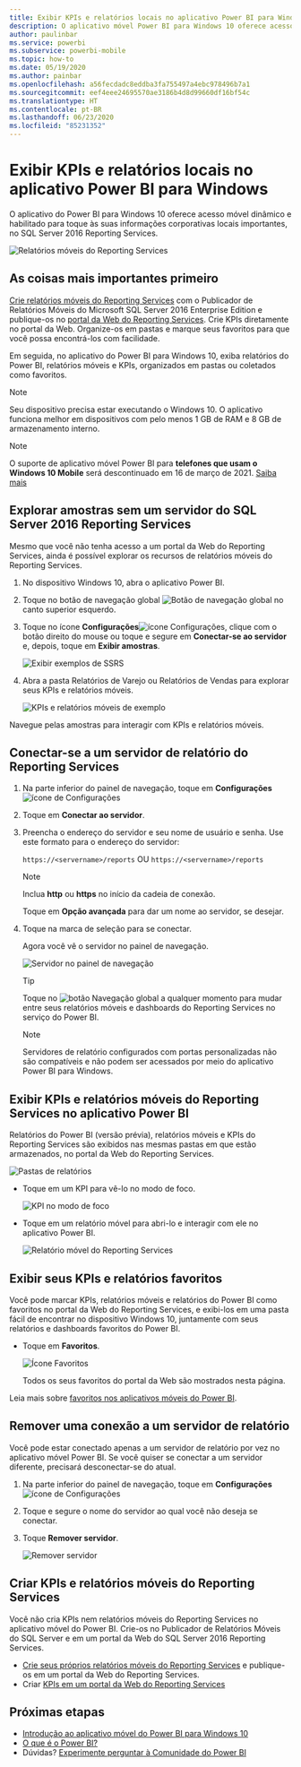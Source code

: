 ```yaml
---
title: Exibir KPIs e relatórios locais no aplicativo Power BI para Windows
description: O aplicativo móvel Power BI para Windows 10 oferece acesso móvel dinâmico e habilitado para toque às suas informações corporativas locais importantes.
author: paulinbar
ms.service: powerbi
ms.subservice: powerbi-mobile
ms.topic: how-to
ms.date: 05/19/2020
ms.author: painbar
ms.openlocfilehash: a56fecdadc8eddba3fa755497a4ebc978496b7a1
ms.sourcegitcommit: eef4eee24695570ae3186b4d8d99660df16bf54c
ms.translationtype: HT
ms.contentlocale: pt-BR
ms.lasthandoff: 06/23/2020
ms.locfileid: "85231352"
---
```

# <a name="view-on-premises-reports-and-kpis-in-the-power-bi-windows-app"></a>Exibir KPIs e relatórios locais no aplicativo Power BI para Windows
O aplicativo do Power BI para Windows 10 oferece acesso móvel dinâmico e habilitado para toque às suas informações corporativas locais importantes, no SQL Server 2016 Reporting Services. 

![Relatórios móveis do Reporting Services](media/mobile-app-windows-10-ssrs-kpis-mobile-reports/power-bi-ssrs-mobile-report.png)

## <a name="first-things-first"></a>As coisas mais importantes primeiro
[Crie relatórios móveis do Reporting Services](/sql/reporting-services/mobile-reports/create-mobile-reports-with-sql-server-mobile-report-publisher) com o Publicador de Relatórios Móveis do Microsoft SQL Server 2016 Enterprise Edition e publique-os no [portal da Web do Reporting Services](/sql/reporting-services/web-portal-ssrs-native-mode). Crie KPIs diretamente no portal da Web. Organize-os em pastas e marque seus favoritos para que você possa encontrá-los com facilidade. 

Em seguida, no aplicativo do Power BI para Windows 10, exiba relatórios do Power BI, relatórios móveis e KPIs, organizados em pastas ou coletados como favoritos. 

> [!NOTE]
> Seu dispositivo precisa estar executando o Windows 10. O aplicativo funciona melhor em dispositivos com pelo menos 1 GB de RAM e 8 GB de armazenamento interno.

>[!NOTE]
>O suporte de aplicativo móvel Power BI para **telefones que usam o Windows 10 Mobile** será descontinuado em 16 de março de 2021. [Saiba mais](https://go.microsoft.com/fwlink/?linkid=2121400)

## <a name="explore-samples-without-a-sql-server-2016-reporting-services-server"></a>Explorar amostras sem um servidor do SQL Server 2016 Reporting Services
Mesmo que você não tenha acesso a um portal da Web do Reporting Services, ainda é possível explorar os recursos de relatórios móveis do Reporting Services.

1. No dispositivo Windows 10, abra o aplicativo Power BI.
2. Toque no botão de navegação global ![Botão de navegação global](media/mobile-app-windows-10-ssrs-kpis-mobile-reports/powerbi_windows10_options_icon.png) no canto superior esquerdo.
3. Toque no ícone **Configurações**![ícone Configurações](media/mobile-app-windows-10-ssrs-kpis-mobile-reports/power-bi-settings-icon.png), clique com o botão direito do mouse ou toque e segure em **Conectar-se ao servidor** e, depois, toque em **Exibir amostras**.
   
   ![Exibir exemplos de SSRS](media/mobile-app-windows-10-ssrs-kpis-mobile-reports/power-bi-win10-connect-ssrs-samples.png)
4. Abra a pasta Relatórios de Varejo ou Relatórios de Vendas para explorar seus KPIs e relatórios móveis.
   
   ![KPIs e relatórios móveis de exemplo](media/mobile-app-windows-10-ssrs-kpis-mobile-reports/power-bi-win10-ssrs-sample-kpis.png)

Navegue pelas amostras para interagir com KPIs e relatórios móveis.

## <a name="connect-to-a-reporting-services-report-server"></a>Conectar-se a um servidor de relatório do Reporting Services
1. Na parte inferior do painel de navegação, toque em **Configurações** ![ícone de Configurações](media/mobile-app-windows-10-ssrs-kpis-mobile-reports/power-bi-settings-icon.png)
2. Toque em **Conectar ao servidor**.
3. Preencha o endereço do servidor e seu nome de usuário e senha. Use este formato para o endereço do servidor:
   
     `https://<servername>/reports` OU `https://<servername>/reports`
   
   > [!NOTE]
   > Inclua **http** ou **https** no início da cadeia de conexão.
   > 
   > 
   
    Toque em **Opção avançada** para dar um nome ao servidor, se desejar.
4. Toque na marca de seleção para se conectar. 
   
   Agora você vê o servidor no painel de navegação.
   
   ![Servidor no painel de navegação](media/mobile-app-windows-10-ssrs-kpis-mobile-reports/power-bi-ssrs-mobile-report-server.png)
   
   >[!TIP]
   >Toque no ![botão Navegação global](media/mobile-app-windows-10-ssrs-kpis-mobile-reports/powerbi_windows10_options_icon.png) a qualquer momento para mudar entre seus relatórios móveis e dashboards do Reporting Services no serviço do Power BI. 
   > 

   >[!NOTE]
   >Servidores de relatório configurados com portas personalizadas não são compatíveis e não podem ser acessados por meio do aplicativo Power BI para Windows. 

## <a name="view-reporting-services-kpis-and-mobile-reports-in-the-power-bi-app"></a>Exibir KPIs e relatórios móveis do Reporting Services no aplicativo Power BI
Relatórios do Power BI (versão prévia), relatórios móveis e KPIs do Reporting Services são exibidos nas mesmas pastas em que estão armazenados, no portal da Web do Reporting Services.

![Pastas de relatórios](media/mobile-app-windows-10-ssrs-kpis-mobile-reports/power-bi-ssrs-mobile-report-folders.png)

* Toque em um KPI para vê-lo no modo de foco.
  
    ![KPI no modo de foco](media/mobile-app-windows-10-ssrs-kpis-mobile-reports/power-bi-ssrs-mobile-report-kpis.png)
* Toque em um relatório móvel para abri-lo e interagir com ele no aplicativo Power BI.
  
    ![Relatório móvel do Reporting Services](media/mobile-app-windows-10-ssrs-kpis-mobile-reports/power-bi-ssrs-mobile-report.png)

## <a name="view-your-favorite-kpis-and-reports"></a>Exibir seus KPIs e relatórios favoritos
Você pode marcar KPIs, relatórios móveis e relatórios do Power BI como favoritos no portal da Web do Reporting Services, e exibi-los em uma pasta fácil de encontrar no dispositivo Windows 10, juntamente com seus relatórios e dashboards favoritos do Power BI.

* Toque em **Favoritos**.
  
   ![Ícone Favoritos](media/mobile-app-windows-10-ssrs-kpis-mobile-reports/power-bi-ssrs-mobile-report-favorite-menu.png)
  
   Todos os seus favoritos do portal da Web são mostrados nesta página.
  
Leia mais sobre [favoritos nos aplicativos móveis do Power BI](mobile-apps-favorites.md).

## <a name="remove-a-connection-to-a-report-server"></a>Remover uma conexão a um servidor de relatório
Você pode estar conectado apenas a um servidor de relatório por vez no aplicativo móvel Power BI. Se você quiser se conectar a um servidor diferente, precisará desconectar-se do atual.

1. Na parte inferior do painel de navegação, toque em **Configurações** ![ícone de Configurações](media/mobile-app-windows-10-ssrs-kpis-mobile-reports/power-bi-settings-icon.png)
2. Toque e segure o nome do servidor ao qual você não deseja se conectar.
3. Toque **Remover servidor**.
   
    ![Remover servidor](media/mobile-app-windows-10-ssrs-kpis-mobile-reports/power-bi-windows-10-ssrs-remove-server-menu.png)

## <a name="create-reporting-services-mobile-reports-and-kpis"></a>Criar KPIs e relatórios móveis do Reporting Services
Você não cria KPIs nem relatórios móveis do Reporting Services no aplicativo móvel do Power BI. Crie-os no Publicador de Relatórios Móveis do SQL Server e em um portal da Web do SQL Server 2016 Reporting Services.

* [Crie seus próprios relatórios móveis do Reporting Services](/sql/reporting-services/mobile-reports/create-mobile-reports-with-sql-server-mobile-report-publisher) e publique-os em um portal da Web do Reporting Services.
* Criar [KPIs em um portal da Web do Reporting Services](/sql/reporting-services/working-with-kpis-in-reporting-services)

## <a name="next-steps"></a>Próximas etapas
* [Introdução ao aplicativo móvel do Power BI para Windows 10](mobile-windows-10-phone-app-get-started.md)  
* [O que é o Power BI?](../../fundamentals/power-bi-overview.md)  
* Dúvidas? [Experimente perguntar à Comunidade do Power BI](https://community.powerbi.com/)
